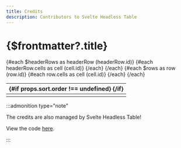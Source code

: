 ```yaml
---
title: Credits
description: Contributors to Svelte Headless Table
---
```


# {$frontmatter?.title}

<script lang="ts">
  import { readable } from 'svelte/store';
  import { createTable, createRender, Render, Subscribe } from '@humanspeak/svelte-headless-table';
  import { addSortBy } from '@humanspeak/svelte-headless-table/plugins';
  import CreditsAnchor from './CreditsAnchor.svelte';
  import CreditsHtml from './CreditsHtml.svelte';
  import CaretDownIcon from '~icons/ic/round-keyboard-arrow-down';

  const data = readable([
    {
      name: 'React Table',
      description: 'Svelte Headless Table takes inspiration for its column model from React Table.',
      url: 'https://react-table.tanstack.com/',
    },
    {
      name: 'KitDocs',
      description: 'The documentation site is built with KitDocs.',
      url: 'https://kitdocs.vercel.app/docs/getting-started/introduction',
    },
    {
      name: '@blerrgh',
      description: 'For designing and implementing a server-side API',
      url: 'https://github.com/blerrgh'
    },
    {
      name: '@risalfajar',
      description: 'For better column id inference and native Date sorting on the <code>addSortBy</code> plugin.',
      url: 'https://github.com/risalfajar'
    }
  ]);

  const table = createTable(data, {
    sort: addSortBy(),
  });

  const columns = table.createColumns([
    table.column({
      header: 'Name',
      id: 'name',
      accessor: item => item,
      cell: ({ value: { name, url }}) => createRender(CreditsAnchor, { label: name, href: url }),
      plugins: {
        sort: {
          getSortValue: ({ name }) => name,
        }
      },
    }),
    table.column({
      header: 'Description',
      accessor: 'description',
      cell: ({ value }) => createRender(CreditsHtml, { html: value }),
    }),
  ]);
  const { headerRows, rows } = table.createViewModel(columns);
</script>

<table>
  <thead>
    {#each $headerRows as headerRow (headerRow.id)}
      <tr>
        {#each headerRow.cells as cell (cell.id)}
          <Subscribe attrs={cell.attrs()} let:attrs props={cell.props()} let:props>
            <th {...attrs} on:click={props.sort.toggle}>
              <div class="flex items-center">
                <Render of={cell.render()} />
                {#if props.sort.order !== undefined}
                  <CaretDownIcon
                    class="transition-transform {props.sort.order === 'desc' && '-scale-y-100'}"
                  />
                {/if}
              </div>
            </th>
          </Subscribe>
        {/each}
      </tr>
    {/each}
  </thead>
  <tbody>
    {#each $rows as row (row.id)}
      <tr>
        {#each row.cells as cell (cell.id)}
          <Subscribe attrs={cell.attrs()} let:attrs>
            <td {...attrs}>
              <Render of={cell.render()} />
            </td>
          </Subscribe>
        {/each}
      </tr>
    {/each}
  </tbody>
</table>

:::admonition type="note"

The credits are also managed by Svelte Headless Table!

View the code [here](https://svelte.dev/repl/4bf807f8def64c3e97c3c062641358b2?version=3.48.0).

:::
